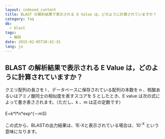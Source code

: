 ```yaml
---
layout: indexed_content
title: BLAST の解析結果で表示される E Value は，どのように計算されていますか？
category: faq
db:
  - blast
tags: 
  - 解析
date: 2015-02-05T10:42:15
lang: ja
---
```


## BLAST の解析結果で表示される E Value は，どのように計算されていますか？

<html>
  クエリ配列の長さを l 、データベースに保存されている配列の本数を n 、核酸あるいはアミノ酸同士の相似度を表すスコアを S としたとき、E value は次の式によって書き表さされます。（ただし、k 、m は正の定数です）<br><br>E=k*l*n*exp^(－mS)<br><br>この式から、BLASTの出力結果は、1E-Xと表示されている場合は、10<sup>-X</sup> という意味になります。
</html>